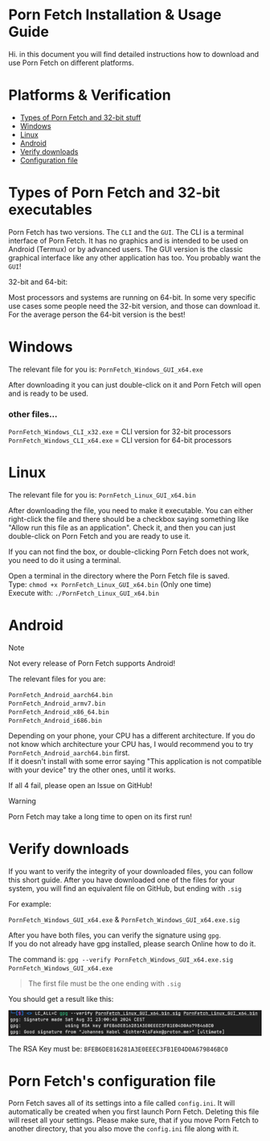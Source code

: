 # Porn Fetch Installation & Usage Guide

Hi. in this document you will find detailed instructions how to download and use Porn Fetch 
on different platforms.


# Platforms & Verification
- [Types of Porn Fetch and 32-bit stuff](#types-of-porn-fetch-and-32-bit-executables)
- [Windows](#windows)
- [Linux](#linux)
- [Android](#android)
- [Verify downloads](#verify-downloads)
- [Configuration file](#porn-fetchs-configuration-file)

# Types of Porn Fetch and 32-bit executables
Porn Fetch has two versions. The `CLI` and the `GUI`. The CLI is a terminal interface of Porn Fetch.
It has no graphics and is intended to be used on Android (Termux) or by advanced users. The GUI version
is the classic graphical interface like any other application has too. You probably want the `GUI`!

32-bit and 64-bit:

Most processors and systems are running on 64-bit. In some very specific use cases some people need
the 32-bit version, and those can download it. For the average person the 64-bit version is the best!


# Windows
The relevant file for you is: `PornFetch_Windows_GUI_x64.exe`

After downloading it you can just double-click on it and Porn Fetch will open and is ready to be used.

### other files...
`PornFetch_Windows_CLI_x32.exe` = CLI version for 32-bit processors
<br>`PornFetch_Windows_CLI_x64.exe` = CLI version for 64-bit processors

# Linux
The relevant file for you is: `PornFetch_Linux_GUI_x64.bin`

After downloading the file, you need to make it executable. You can either right-click the
file and there should be a checkbox saying something like "Allow run this file as an application".
Check it, and then you can just double-click on Porn Fetch and you are ready to use it.

If you can not find the box, or double-clicking Porn Fetch does not work, you need to do it using a 
terminal.

Open a terminal in the directory where the Porn Fetch file is saved.
<br>Type: `chmod +x PornFetch_Linux_GUI_x64.bin` (Only one time)
<br>Execute with: `./PornFetch_Linux_GUI_x64.bin`

# Android
> [!NOTE]
> Not every release of Porn Fetch supports Android!

The relevant files for you are:

`PornFetch_Android_aarch64.bin`
<br>`PornFetch_Android_armv7.bin`
<br>`PornFetch_Android_x86_64.bin`
<br>`PornFetch_Android_i686.bin`

Depending on your phone, your CPU has a different architecture. If you do not know which architecture
your CPU has, I would recommend you to try `PornFetch_Android_aarch64.bin` first. 
<br>If it doesn't install with some error saying "This application is not compatible with your device" try
the other ones, until it works.

If all 4 fail, please open an Issue on GitHub!

> [!WARNING]
> Porn Fetch may take a long time to open on its first run!

# Verify downloads
If you want to verify the integrity of your downloaded files, you can follow this short guide.
After you have downloaded one of the files for your system, you will find an equivalent file on GitHub, but
ending with `.sig`

For example:

`PornFetch_Windows_GUI_x64.exe` & `PornFetch_Windows_GUI_x64.exe.sig`

After you have both files, you can verify the signature using `gpg`.
<br>If you do not already have gpg installed, please search Online how to do it.

The command is: `gpg --verify PornFetch_Windows_GUI_x64.exe.sig PornFetch_Windows_GUI_x64.exe`

> The first file must be the one ending with `.sig`

You should get a result like this:

![img.png](img.png)

The RSA Key must be: `BFEB6DE816281A3E0EEEC3FB1E04D0A679846BC0`

# Porn Fetch's configuration file

Porn Fetch saves all of its settings into a file called `config.ini`. It will automatically be
created when you first launch Porn Fetch. Deleting this file will reset all your settings.
Please make sure, that if you move Porn Fetch to another directory, that you also move the `config.ini` file
along with it.








